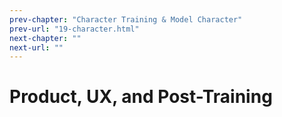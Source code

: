 ```yaml
---
prev-chapter: "Character Training & Model Character"
prev-url: "19-character.html"
next-chapter: ""
next-url: ""
---
```


# Product, UX, and Post-Training
